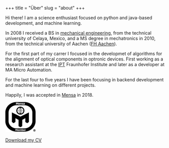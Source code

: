 
+++
title = "Über"
slug = "about"
+++

Hi there! I am a science enthusiast focused on python and java-based development, and machine learning.

In 2008 I received a BS in [mechanical engineering](http://itcelaya.edu.mx/), from the technical university of Celaya, Mexico, and a MS degree in mechatronics in 2010, from the technical university of Aachen ([FH Aachen](https://www.fh-aachen.de/)).

For the first part of my carrer I focused in the developmet of algorithms for the alignment of optical components in optronic devices. First working as a research assistant at the [IPT](https://www.ipt.fraunhofer.de/en.html) Fraunhofer Institute and later as a developer at MA Micro Automation.

For the last four to five years I have been focusing in backend development and machine learning on different projects.

Happily, I was accepted in [Mensa](https://www.mensa.org/) in 2018.

![Mensa](../images/about/mensa_member_small.png)

[Download my CV](../documents/guerrero_cv.pdf)
